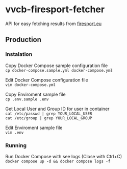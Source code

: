 # vvcb-firesport-fetcher

API for easy fetching results from [firesport.eu](https://firesport.eu/)

## Production

### Instalation

Copy Docker Compose sample configuration file \
`cp docker-compose.sample.yml docker-compose.yml`

Edit Docker Compose configuration file \
`vim docker-compose.yml`

Copy Enviroment sample file \
`cp .env.sample .env`

Get Local User and Group ID for user in container \
`cat /etc/passwd | grep YOUR_LOCAL_USER` \
`cat /etc/group | grep YOUR_LOCAL_GROUP`

Edit Enviroment sample file \
`vim .env`

### Running

Run Docker Compose with see logs (Close with Ctrl+C) \
`docker compose up -d && docker compose logs -f`
